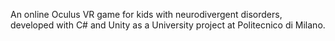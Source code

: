 An online Oculus VR game for kids with neurodivergent disorders, developed with C# and Unity as a University project at Politecnico di Milano.
